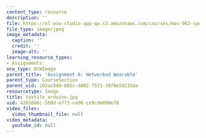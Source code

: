 ```yaml
---
content_type: resource
description: ''
file: https://ol-ocw-studio-app-qa.s3.amazonaws.com/courses/mas-962-special-topics-new-textiles-spring-2010/42656b6c560de773ca96ce9cde898e78_textile_arduino.jpg
file_type: image/jpeg
image_metadata:
  caption: ''
  credit: ''
  image-alt: ''
learning_resource_types:
- Assignments
ocw_type: OCWImage
parent_title: 'Assignment 6: Networked Wearable'
parent_type: CourseSection
parent_uid: 202ac8dd-885c-dd02-7531-38f0e50235da
resourcetype: Image
title: textile_arduino.jpg
uid: 42656b6c-560d-e773-ca96-ce9cde898e78
video_files:
  video_thumbnail_file: null
video_metadata:
  youtube_id: null
---
```

